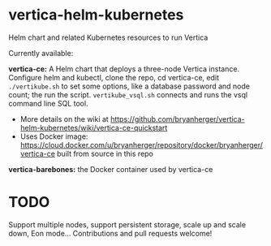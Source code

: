 # vertica-helm-kubernetes
Helm chart and related Kubernetes resources to run Vertica

Currently available:

**vertica-ce:** A Helm chart that deploys a three-node Vertica instance.  Configure helm and kubectl, clone the repo, cd vertica-ce, edit `./vertikube.sh` to set some options, like a database password and node count; the run the script.  `vertikube_vsql.sh` connects and runs the vsql command line SQL tool.
- More details on the wiki at https://github.com/bryanherger/vertica-helm-kubernetes/wiki/vertica-ce-quickstart 
- Uses Docker image: https://cloud.docker.com/u/bryanherger/repository/docker/bryanherger/vertica-ce built from source in this repo

**vertica-barebones:** the Docker container used by vertica-ce
# TODO
Support multiple nodes, support persistent storage, scale up and scale down, Eon mode... Contributions and pull requests welcome!

